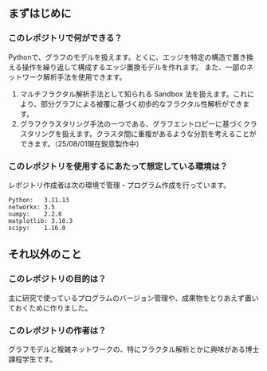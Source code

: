 ## まずはじめに
### このレポジトリで何ができる？
Pythonで、グラフのモデルを扱えます。とくに、エッジを特定の構造で置き換える操作を繰り返して構成するエッジ置換モデルを作れます。
また、一部のネットワーク解析手法を使用できます。

1. マルチフラクタル解析手法として知られる Sandbox 法を扱えます。これにより、部分グラフによる被覆に基づく初歩的なフラクタル性解析ができます。
2. グラフクラスタリング手法の一つである、グラフエントロピーに基づくクラスタリングを扱えます。クラスタ間に重複があるような分割を考えることができます。（25/08/01現在鋭意製作中）

### このレポジトリを使用するにあたって想定している環境は？
レポジトリ作成者は次の環境で管理・プログラム作成を行っています。

```
Python:   3.11.13
networkx: 3.5
numpy:    2.2.6
matplotlib: 3.10.3
scipy:    1.16.0
```

## それ以外のこと
### このレポジトリの目的は？
主に研究で使っているプログラムのバージョン管理や、成果物をとりあえず置いておくために作りました。

### このレポジトリの作者は？
グラフモデルと複雑ネットワークの、特にフラクタル解析とかに興味がある博士課程学生です。
